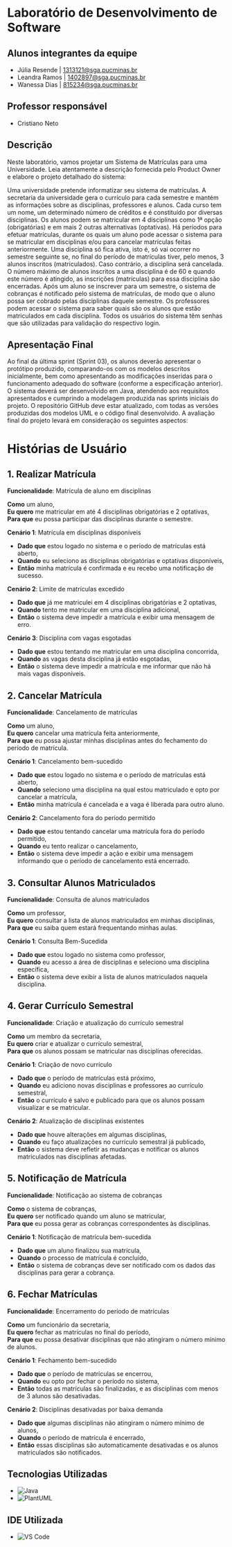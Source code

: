 # Laboratório de Desenvolvimento de Software

## Alunos integrantes da equipe
* Júlia Resende | 1313121@sga.pucminas.br
* Leandra Ramos | 1402897@sga.pucminas.br
* Wanessa Dias  | 815234@sga.pucminas.br

## Professor responsável
* Cristiano Neto

## Descrição 
Neste laboratório, vamos projetar um Sistema de Matrículas para uma Universidade. Leia atentamente a descrição fornecida pelo Product Owner e elabore o projeto detalhado do sistema:

Uma universidade pretende informatizar seu sistema de matrículas. A secretaria da universidade gera o currículo para cada semestre e mantém as informações sobre as disciplinas, professores e alunos.
Cada curso tem um nome, um determinado número de créditos e é constituído por diversas disciplinas.
Os alunos podem se matricular em 4 disciplinas como 1ª opção (obrigatórias) e em mais 2 outras alternativas (optativas).
Há períodos para efetuar matrículas, durante os quais um aluno pode acessar o sistema para se matricular em disciplinas e/ou para cancelar matrículas feitas anteriormente.
Uma disciplina só fica ativa, isto é, só vai ocorrer no semestre seguinte se, no final do período de matrículas tiver, pelo menos, 3 alunos inscritos (matriculados). Caso contrário, a disciplina será cancelada. O número máximo de alunos inscritos a uma disciplina é de 60 e quando este número é atingido, as inscrições (matrículas) para essa disciplina são encerradas.
Após um aluno se inscrever para um semestre, o sistema de cobranças é notificado pelo sistema de matrículas, de modo que o aluno possa ser cobrado pelas disciplinas daquele semestre.
Os professores podem acessar o sistema para saber quais são os alunos que estão matriculados em cada disciplina.
Todos os usuários do sistema têm senhas que são utilizadas para validação do respectivo login.

## Apresentação Final

Ao final da última sprint (Sprint 03), os alunos deverão apresentar o protótipo produzido, comparando-os com os modelos descritos inicialmente, bem como apresentando as modificações inseridas para o funcionamento adequado do software (conforme a especificação anterior). O sistema deverá ser desenvolvido em Java, atendendo aos requisitos apresentados e cumprindo a modelagem produzida nas sprints iniciais do projeto. O repositório GitHub deve estar atualizado, com todas as versões produzidas dos modelos UML e o código final desenvolvido. A avaliação final do projeto levará em consideração os seguintes aspectos:

# Histórias de Usuário

## 1. Realizar Matrícula

**Funcionalidade**: Matrícula de aluno em disciplinas

**Como** um aluno,  
**Eu quero** me matricular em até 4 disciplinas obrigatórias e 2 optativas,  
**Para que** eu possa participar das disciplinas durante o semestre.

**Cenário 1**: Matrícula em disciplinas disponíveis
- **Dado que** estou logado no sistema e o período de matrículas está aberto,
- **Quando** eu seleciono as disciplinas obrigatórias e optativas disponíveis,
- **Então** minha matrícula é confirmada e eu recebo uma notificação de sucesso.

**Cenário 2**: Limite de matrículas excedido
- **Dado que** já me matriculei em 4 disciplinas obrigatórias e 2 optativas,
- **Quando** tento me matricular em uma disciplina adicional,
- **Então** o sistema deve impedir a matrícula e exibir uma mensagem de erro.

**Cenário 3**: Disciplina com vagas esgotadas
- **Dado que** estou tentando me matricular em uma disciplina concorrida,
- **Quando** as vagas desta disciplina já estão esgotadas,
- **Então** o sistema deve impedir a matrícula e me informar que não há mais vagas disponíveis.

## 2. Cancelar Matrícula

**Funcionalidade**: Cancelamento de matrículas

**Como** um aluno,  
**Eu quero** cancelar uma matrícula feita anteriormente,  
**Para que** eu possa ajustar minhas disciplinas antes do fechamento do período de matrícula.

**Cenário 1**: Cancelamento bem-sucedido
- **Dado que** estou logado no sistema e o período de matrículas está aberto,
- **Quando** seleciono uma disciplina na qual estou matriculado e opto por cancelar a matrícula,
- **Então** minha matrícula é cancelada e a vaga é liberada para outro aluno.

**Cenário 2**: Cancelamento fora do período permitido
- **Dado que** estou tentando cancelar uma matrícula fora do período permitido,
- **Quando** eu tento realizar o cancelamento,
- **Então** o sistema deve impedir a ação e exibir uma mensagem informando que o período de cancelamento está encerrado.

## 3. Consultar Alunos Matriculados

**Funcionalidade**: Consulta de alunos matriculados

**Como** um professor,  
**Eu quero** consultar a lista de alunos matriculados em minhas disciplinas,  
**Para que** eu saiba quem estará frequentando minhas aulas.

**Cenário 1**: Consulta Bem-Sucedida
- **Dado que** estou logado no sistema como professor,
- **Quando** eu acesso a área de disciplinas e seleciono uma disciplina específica,
- **Então** o sistema deve exibir a lista de alunos matriculados naquela disciplina.

## 4. Gerar Currículo Semestral

**Funcionalidade**: Criação e atualização do currículo semestral

**Como** um membro da secretaria,  
**Eu quero** criar e atualizar o currículo semestral,  
**Para que** os alunos possam se matricular nas disciplinas oferecidas.

**Cenário 1**: Criação de novo currículo
- **Dado que** o período de matrículas está próximo,
- **Quando** eu adiciono novas disciplinas e professores ao currículo semestral,
- **Então** o currículo é salvo e publicado para que os alunos possam visualizar e se matricular.

**Cenário 2**: Atualização de disciplinas existentes
- **Dado que** houve alterações em algumas disciplinas,
- **Quando** eu faço atualizações no currículo semestral já publicado,
- **Então** o sistema deve refletir as mudanças e notificar os alunos matriculados nas disciplinas afetadas.

## 5. Notificação de Matrícula

**Funcionalidade**: Notificação ao sistema de cobranças

**Como** o sistema de cobranças,  
**Eu quero** ser notificado quando um aluno se matricular,  
**Para que** eu possa gerar as cobranças correspondentes às disciplinas.

**Cenário 1**: Notificação de matrícula bem-sucedida
- **Dado que** um aluno finalizou sua matrícula,
- **Quando** o processo de matrícula é concluído,
- **Então** o sistema de cobranças deve ser notificado com os dados das disciplinas para gerar a cobrança.

## 6. Fechar Matrículas

**Funcionalidade**: Encerramento do período de matrículas

**Como** um funcionário da secretaria,  
**Eu quero** fechar as matrículas no final do período,  
**Para que** eu possa desativar disciplinas que não atingiram o número mínimo de alunos.

**Cenário 1**: Fechamento bem-sucedido
- **Dado que** o período de matrículas se encerrou,
- **Quando** eu opto por fechar o período no sistema,
- **Então** todas as matrículas são finalizadas, e as disciplinas com menos de 3 alunos são desativadas.

**Cenário 2**: Disciplinas desativadas por baixa demanda
- **Dado que** algumas disciplinas não atingiram o número mínimo de alunos,
- **Quando** o período de matrícula é encerrado,
- **Então** essas disciplinas são automaticamente desativadas e os alunos matriculados são notificados.



## Tecnologias Utilizadas

- ![Java](https://img.shields.io/badge/-Java-007396?style=flat&logo=java&logoColor=white)
- ![PlantUML](https://img.shields.io/badge/-PlantUML-1abc9c?style=flat&logo=plantuml&logoColor=white)


## IDE Utilizada

- ![VS Code](https://img.shields.io/badge/-VS%20Code-007ACC?style=flat&logo=visual-studio-code&logoColor=white)
